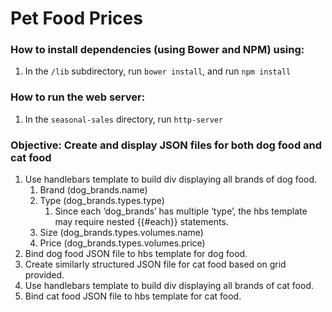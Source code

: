 # Pet Food Prices

### How to install dependencies (using Bower and NPM) using:
1. In the `/lib` subdirectory, run `bower install`, and run `npm install`

### How to run the web server:
1. In the `seasonal-sales` directory, run `http-server`

### Objective: Create and display JSON files for both dog food and cat food</h2>

1. Use handlebars template to build div displaying all brands of dog food.
    1. Brand (dog_brands.name)
    1. Type (dog_brands.types.type)
        1. Since each ‘dog_brands’ has multiple ‘type’, the hbs template may require nested {{#each}} statements.
    1. Size (dog_brands.types.volumes.name)
    1. Price (dog_brands.types.volumes.price)
1. Bind dog food JSON file to hbs template for dog food.
1. Create similarly structured JSON file for cat food based on grid provided.
1. Use handlebars template to build div displaying all brands of cat food.
1. Bind cat food JSON file to hbs template for cat food.